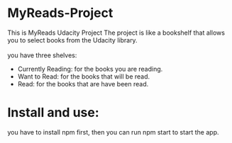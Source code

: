 # MyReads-Project
This is MyReads Udacity Project
The project is like a bookshelf that allows you to select books from the Udacity library.<br/><br/>
you have three shelves:
* Currently Reading: for the books you are reading.
* Want to Read: for the books that will be read.
* Read: for the books that are have been read.

# Install and use:<br/>
you have to install npm first, then you can run npm start to start the app.


